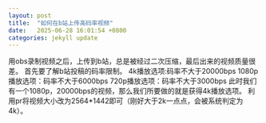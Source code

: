 ```yaml
---
layout: post
title:  "如何在b站上传高码率视频"
date:   2025-06-28 16:01:54 +0800
categories: jekyll update
---
```

用obs录制视频之后，上传到b站，总是被经过二次压缩，最后出来的视频质量很差。
首先要了解b站投稿的码率限制。
4k播放选项:码率不大于20000bps
1080p播放选项：码率不大于6000bps
720p播放选项：码率不大于3000bps
此时我们有一个1080p，20000bps的视频，那么我们所要做的就是获得4k播放选项。
利用pr将视频大小改为2564*1442即可（刚好大于2k一点点，会被系统判定为4k）。

